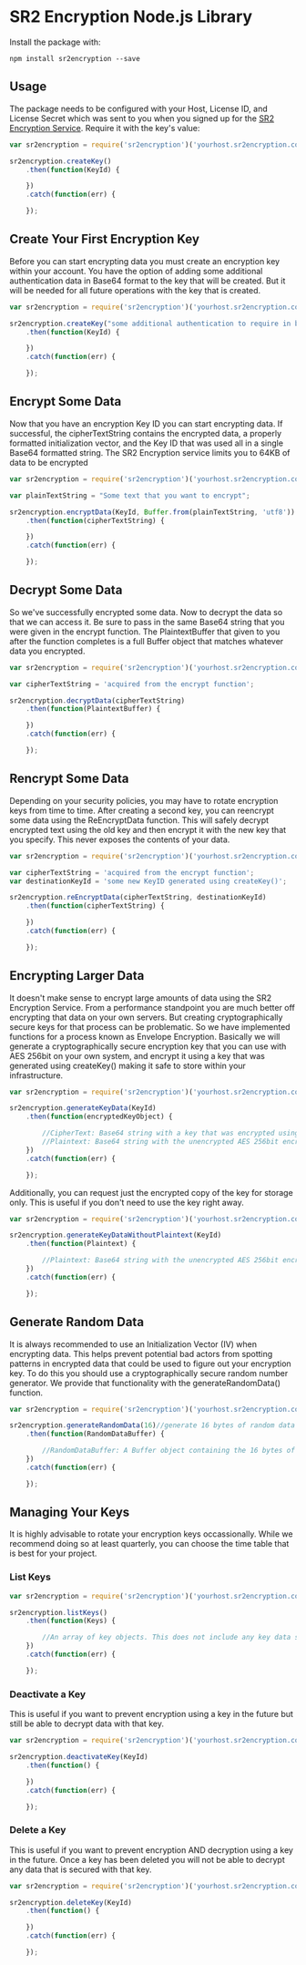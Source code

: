 # SR2 Encryption Node.js Library

Install the package with:

    npm install sr2encryption --save

## Usage

The package needs to be configured with your Host, License ID, and License Secret which was sent to you when you signed up for the [SR2 Encryption Service][encryption-service]. Require it with the key's value:

``` js
var sr2encryption = require('sr2encryption')('yourhost.sr2encryption.com','licenseid','licene secret');

sr2encryption.createKey()
    .then(function(KeyId) {

    })
    .catch(function(err) {

    });
```

## Create Your First Encryption Key

Before you can start encrypting data you must create an encryption key within your account. You have the option of adding some additional authentication data in Base64 format to the key that will be created. But it will be needed for all future operations with the key that is created.

``` js
var sr2encryption = require('sr2encryption')('yourhost.sr2encryption.com','licenseid','licene secret');

sr2encryption.createKey("some additional authentication to require in base64 format")
    .then(function(KeyId) {

    })
    .catch(function(err) {

    });
```

## Encrypt Some Data

Now that you have an encryption Key ID you can start encrypting data. If successful, the cipherTextString contains the encrypted data, a properly formatted initialization vector, and the Key ID that was used all in a single Base64 formatted string. The SR2 Encryption service limits you to 64KB of data to be encrypted

``` js
var sr2encryption = require('sr2encryption')('yourhost.sr2encryption.com','licenseid','licene secret');

var plainTextString = "Some text that you want to encrypt";

sr2encryption.encryptData(KeyId, Buffer.from(plainTextString, 'utf8'))
    .then(function(cipherTextString) {

    })
    .catch(function(err) {

    });

```

## Decrypt Some Data

So we've successfully encrypted some data. Now to decrypt the data so that we can access it. Be sure to pass in the same Base64 string that you were given in the encrypt function. The PlaintextBuffer that given to you after the function completes is a full Buffer object that matches whatever data you encrypted.

``` js
var sr2encryption = require('sr2encryption')('yourhost.sr2encryption.com','licenseid','licene secret');

var cipherTextString = 'acquired from the encrypt function';

sr2encryption.decryptData(cipherTextString)
    .then(function(PlaintextBuffer) {

    })
    .catch(function(err) {

    });

```

## Rencrypt Some Data

Depending on your security policies, you may have to rotate encryption keys from time to time. After creating a second key, you can reencrypt some data using the ReEncryptData function. This will safely decrypt encrypted text using the old key and then encrypt it with the new key that you specify. This never exposes the contents of your data.

``` js
var sr2encryption = require('sr2encryption')('yourhost.sr2encryption.com','licenseid','licene secret');

var cipherTextString = 'acquired from the encrypt function';
var destinationKeyId = 'some new KeyID generated using createKey()';

sr2encryption.reEncryptData(cipherTextString, destinationKeyId)
    .then(function(cipherTextString) {

    })
    .catch(function(err) {

    });

```

## Encrypting Larger Data

It doesn't make sense to encrypt large amounts of data using the SR2 Encryption Service. From a performance standpoint you are much better off encrypting that data on your own servers. But creating cryptographically secure keys for that process can be problematic. So we have implemented functions for a process known as Envelope Encryption. Basically we will generate a cryptographically secure encryption key that you can use with AES 256bit on your own system, and encrypt it using a key that was generated using createKey() making it safe to store within your infrastructure.

``` js
var sr2encryption = require('sr2encryption')('yourhost.sr2encryption.com','licenseid','licene secret');

sr2encryption.generateKeyData(KeyId)
    .then(function(encryptedKeyObject) {

        //CipherText: Base64 string with a key that was encrypted using the specified KeyId
        //Plaintext: Base64 string with the unencrypted AES 256bit encryption key that can be used with Node.js crypto.
    })
    .catch(function(err) {

    });

```

Additionally, you can request just the encrypted copy of the key for storage only. This is useful if you don't need to use the key right away.

``` js
var sr2encryption = require('sr2encryption')('yourhost.sr2encryption.com','licenseid','licene secret');

sr2encryption.generateKeyDataWithoutPlaintext(KeyId)
    .then(function(Plaintext) {

        //Plaintext: Base64 string with the unencrypted AES 256bit encryption key that can be used with Node.js crypto.
    })
    .catch(function(err) {

    });

```

## Generate Random Data

It is always recommended to use an Initialization Vector (IV) when encrypting data. This helps prevent potential bad actors from spotting patterns in encrypted data that could be used to figure out your encryption key. To do this you should use a cryptographically secure random number generator. We provide that functionality with the generateRandomData() function.

``` js
var sr2encryption = require('sr2encryption')('yourhost.sr2encryption.com','licenseid','licene secret');

sr2encryption.generateRandomData(16)//generate 16 bytes of random data
    .then(function(RandomDataBuffer) {

        //RandomDataBuffer: A Buffer object containing the 16 bytes of random data.
    })
    .catch(function(err) {

    });

```

## Managing Your Keys

It is highly advisable to rotate your encryption keys occassionally. While we recommend doing so at least quarterly, you can choose the time table that is best for your project.

### List Keys

``` js
var sr2encryption = require('sr2encryption')('yourhost.sr2encryption.com','licenseid','licene secret');

sr2encryption.listKeys()
    .then(function(Keys) {

        //An array of key objects. This does not include any key data since that information stays securely on the SR2 Encryption server.
    })
    .catch(function(err) {

    });

```

### Deactivate a Key

This is useful if you want to prevent encryption using a key in the future but still be able to decrypt data with that key.

``` js
var sr2encryption = require('sr2encryption')('yourhost.sr2encryption.com','licenseid','licene secret');

sr2encryption.deactivateKey(KeyId)
    .then(function() {

    })
    .catch(function(err) {

    });

```

### Delete a Key

This is useful if you want to prevent encryption AND decryption using a key in the future. Once a key has been deleted you will not be able to decrypt any data that is secured with that key.

``` js
var sr2encryption = require('sr2encryption')('yourhost.sr2encryption.com','licenseid','licene secret');

sr2encryption.deleteKey(KeyId)
    .then(function() {

    })
    .catch(function(err) {

    });

```

[encryption-service]: https://www.sr2solutions.com/encryption